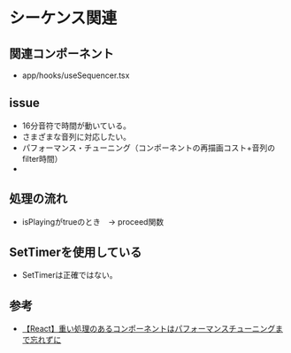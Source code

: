 # シーケンス関連

## 関連コンポーネント
- app/hooks/useSequencer.tsx

## issue
- 16分音符で時間が動いている。
- さまざまな音列に対応したい。
- パフォーマンス・チューニング（コンポーネントの再描画コスト+音列のfilter時間）
- 

## 処理の流れ
- isPlayingがtrueのとき　→ proceed関数

## SetTimerを使用している
- SetTimerは正確ではない。

## 参考
- [【React】重い処理のあるコンポーネントはパフォーマンスチューニングまで忘れずに](https://zenn.dev/spacemarket/articles/3ee5fe0597ff3e)